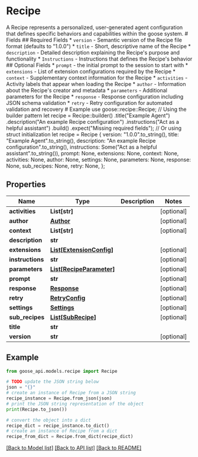 # Recipe

A Recipe represents a personalized, user-generated agent configuration that defines specific behaviors and capabilities within the goose system.  # Fields  ## Required Fields * `version` - Semantic version of the Recipe file format (defaults to \"1.0.0\") * `title` - Short, descriptive name of the Recipe * `description` - Detailed description explaining the Recipe's purpose and functionality * `Instructions` - Instructions that defines the Recipe's behavior  ## Optional Fields * `prompt` - the initial prompt to the session to start with * `extensions` - List of extension configurations required by the Recipe * `context` - Supplementary context information for the Recipe * `activities` - Activity labels that appear when loading the Recipe * `author` - Information about the Recipe's creator and metadata * `parameters` - Additional parameters for the Recipe * `response` - Response configuration including JSON schema validation * `retry` - Retry configuration for automated validation and recovery # Example   use goose::recipe::Recipe;  // Using the builder pattern let recipe = Recipe::builder() .title(\"Example Agent\") .description(\"An example Recipe configuration\") .instructions(\"Act as a helpful assistant\") .build() .expect(\"Missing required fields\");  // Or using struct initialization let recipe = Recipe { version: \"1.0.0\".to_string(), title: \"Example Agent\".to_string(), description: \"An example Recipe configuration\".to_string(), instructions: Some(\"Act as a helpful assistant\".to_string()), prompt: None, extensions: None, context: None, activities: None, author: None, settings: None, parameters: None, response: None, sub_recipes: None, retry: None, }; 

## Properties

Name | Type | Description | Notes
------------ | ------------- | ------------- | -------------
**activities** | **List[str]** |  | [optional] 
**author** | [**Author**](Author.md) |  | [optional] 
**context** | **List[str]** |  | [optional] 
**description** | **str** |  | 
**extensions** | [**List[ExtensionConfig]**](ExtensionConfig.md) |  | [optional] 
**instructions** | **str** |  | [optional] 
**parameters** | [**List[RecipeParameter]**](RecipeParameter.md) |  | [optional] 
**prompt** | **str** |  | [optional] 
**response** | [**Response**](Response.md) |  | [optional] 
**retry** | [**RetryConfig**](RetryConfig.md) |  | [optional] 
**settings** | [**Settings**](Settings.md) |  | [optional] 
**sub_recipes** | [**List[SubRecipe]**](SubRecipe.md) |  | [optional] 
**title** | **str** |  | 
**version** | **str** |  | [optional] 

## Example

```python
from goose_api.models.recipe import Recipe

# TODO update the JSON string below
json = "{}"
# create an instance of Recipe from a JSON string
recipe_instance = Recipe.from_json(json)
# print the JSON string representation of the object
print(Recipe.to_json())

# convert the object into a dict
recipe_dict = recipe_instance.to_dict()
# create an instance of Recipe from a dict
recipe_from_dict = Recipe.from_dict(recipe_dict)
```
[[Back to Model list]](../README.md#documentation-for-models) [[Back to API list]](../README.md#documentation-for-api-endpoints) [[Back to README]](../README.md)


